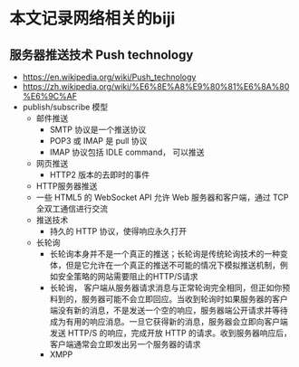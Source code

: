 # 本文记录网络相关的biji

## 服务器推送技术 Push technology
- https://en.wikipedia.org/wiki/Push_technology
- https://zh.wikipedia.org/wiki/%E6%8E%A8%E9%80%81%E6%8A%80%E6%9C%AF
- publish/subscribe 模型
  - 邮件推送
    - SMTP 协议是一个推送协议
    - POP3 或 IMAP 是 pull 协议
    - IMAP 协议包括 IDLE command， 可以推送
  - 网页推送
    -  HTTP2 版本的去即时的事件
  -  HTTP服务器推送
    - 一些 HTML5 的 WebSocket API 允许 Web 服务器和客户端，通过 TCP 全双工通信进行交流
  - 推送技术
    - 持久的 HTTP 协议，使得响应永久打开
  - 长轮询
    - 长轮询本身并不是一个真正的推送；长轮询是传统轮询技术的一种变体，但是它允许在一个真正的推送不可能的情况下模拟推送机制，例如安全策略的网站需要阻止的HTTP/S请求
    - 长轮询， 客户端从服务器请求消息与正常轮询完全相同，但正如你预料到的，服务器可能不会立即回应。当收到轮询时如果服务器的客户端没有新的消息，不是发送一个空的响应，服务器端公开请求并等待成为有用的响应消息。一旦它获得新的消息，服务器会立即向客户端发送 HTTP/S 的响应，完成开放 HTTP 的请求。收到服务器响应后，客户端通常会立即发出另一个服务器的请求
    -  XMPP
